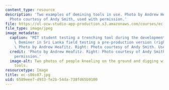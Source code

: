 ```yaml
---
content_type: resource
description: 'Two examples of demining tools in use. Photo by Andrew Heafitz. Right:
  Photo courtesy of Andy Smith, used with permission.'
file: https://ol-ocw-studio-app-production.s3.amazonaws.com/courses/ec-s06-design-for-demining-spring-2007/6589eee7d933fe2b54da738fd65b9100_ec-s06s07.jpg
file_type: image/jpeg
image_metadata:
  caption: "MIT student testing a trenching tool during the development process (left),\
    \ Deminer in Sri Lanka field testing a pre-production version (right).\_(Left:\
    \ Photo by Andrew Heafitz. Right: Photo courtesy of Andy Smith. Used with permission.)"
  credit: 'Photo by Andrew Heafitz. Right: Photo courtesy of Andy Smith, used with
    permission.'
  image-alt: Two photos of people kneeling on the ground and digging with demining
    tools.
resourcetype: Image
title: ec-s06s07.jpg
uid: 6589eee7-d933-fe2b-54da-738fd65b9100
---
```

